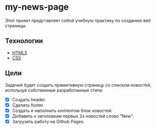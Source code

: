# my-news-page

Этот проект представляет собой учебную практику по созданию веб страницы.
## Технологии
- [HTML5](https://html5.org/) 
- [CSS](https://www.w3.org/Style/CSS/Overview.en.html)
## Цели
Задачей будет создать примитивную страницу со списком новостей, используя собственные разработанные стили

- [x] Создать header.
- [x] Сделать footer.
- [x] Создать и наполнить контентом блок новостей.
- [x] Добавить к заголовкам пeрвых 2х новостей слово "New".
- [x] Загрузить работу на Github Pages.